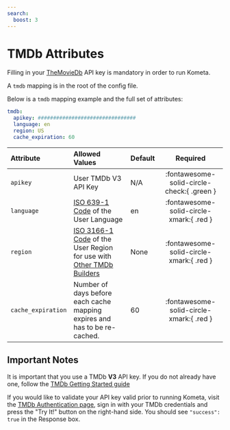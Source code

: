 ```yaml
---
search:
  boost: 3
---
```

# TMDb Attributes

Filling in your [TheMovieDb](https://www.themoviedb.org/) API key is mandatory in order to run Kometa. 

A `tmdb` mapping is in the root of the config file.

Below is a `tmdb` mapping example and the full set of attributes:
```yaml
tmdb:
  apikey: ################################
  language: en
  region: US
  cache_expiration: 60
```

| Attribute          | Allowed Values                                                                                                                                                                    | Default |                  Required                  |
|:-------------------|:----------------------------------------------------------------------------------------------------------------------------------------------------------------------------------|:--------|:------------------------------------------:|
| `apikey`           | User TMDb V3 API Key                                                                                                                                                              | N/A     | :fontawesome-solid-circle-check:{ .green } |
| `language`         | [ISO 639-1 Code](https://en.wikipedia.org/wiki/List_of_ISO_639-1_codes) of the User Language                                                                                      | en      |  :fontawesome-solid-circle-xmark:{ .red }  |
| `region`           | [ISO 3166-1 Code](https://en.wikipedia.org/wiki/ISO_3166-1#Current_codes) of the User Region for use with [Other TMDb Builders](../files/builders/tmdb.md#other-tmdb-builders)    | None    |  :fontawesome-solid-circle-xmark:{ .red }  |
| `cache_expiration` | Number of days before each cache mapping expires and has to be re-cached.                                                                                                         | 60      |  :fontawesome-solid-circle-xmark:{ .red }  |

## Important Notes

It is important that you use a TMDb **V3** API key. If you do not already have one, follow the [TMDb Getting Started guide](https://developers.themoviedb.org/3/getting-started/introduction)

If you would like to validate your API key valid prior to running Kometa, visit the [TMDb Authentication page](https://developer.themoviedb.org/reference/authentication-validate-key), sign in with your TMDb credentials and press the "Try It!" button on the right-hand side. You should see `"success": true` in the Response box.